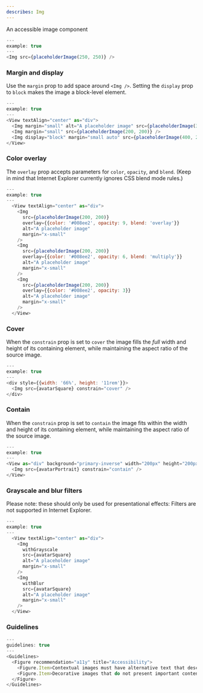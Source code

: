 ```yaml
---
describes: Img
---
```


An accessible image component

```js
---
example: true
---
<Img src={placeholderImage(250, 250)} />
```

### Margin and display

Use the `margin` prop to add space around `<Img />`. Setting the `display` prop to `block` makes
the image a block-level element.

```js
---
example: true
---
<View textAlign="center" as="div">
  <Img margin="small" alt="A placeholder image" src={placeholderImage(300, 200)} />
  <Img margin="small" src={placeholderImage(200, 200)} />
  <Img display="block" margin="small auto" src={placeholderImage(400, 200)} />
</View>
```

### Color overlay

The `overlay` prop accepts parameters for `color`, `opacity`, and `blend`. (Keep
in mind that Internet Explorer currently ignores CSS blend mode rules.)

```js
---
example: true
---
  <View textAlign="center" as="div">
    <Img
      src={placeholderImage(200, 200)}
      overlay={{color: '#008ee2', opacity: 9, blend: 'overlay'}}
      alt="A placeholder image"
      margin="x-small"
    />
    <Img
      src={placeholderImage(200, 200)}
      overlay={{color: '#008ee2', opacity: 6, blend: 'multiply'}}
      alt="A placeholder image"
      margin="x-small"
    />
    <Img
      src={placeholderImage(200, 200)}
      overlay={{color: '#008ee2', opacity: 3}}
      alt="A placeholder image"
      margin="x-small"
    />
  </View>
```

### Cover

When the `constrain` prop is set to `cover` the image fills the *full* width and height of its
containing element, while maintaining the aspect ratio of the source image.

```js
---
example: true
---
<div style={{width: '66%', height: '11rem'}}>
  <Img src={avatarSquare} constrain="cover" />
</div>
```

### Contain

When the `constrain` prop is set to `contain` the image fits within the width and height of its
containing element, while maintaining the aspect ratio of the source image.

```js
---
example: true
---
<View as="div" background="primary-inverse" width="200px" height="200px" textAlign="center">
  <Img src={avatarPortrait} constrain="contain" />
</View>
```

### Grayscale and blur filters

Please note: these should only be used for presentational effects: Filters
are not supported in Internet Explorer.

```js
---
example: true
---
  <View textAlign="center" as="div">
    <Img
      withGrayscale
      src={avatarSquare}
      alt="A placeholder image"
      margin="x-small"
    />
    <Img
      withBlur
      src={avatarSquare}
      alt="A placeholder image"
      margin="x-small"
    />
  </View>
```

### Guidelines

```js
---
guidelines: true
---
<Guidelines>
  <Figure recommendation="a11y" title="Accessibility">
    <Figure.Item>Contextual images must have alternative text that describes the information or function represented by them</Figure.Item>
    <Figure.Item>Decorative images that do not present important content, are used for layout or non-informative purposes, and do not appear within a link do not need to be presented to screen readers.  Decorative and spacer images should have null alternative text (alt="")</Figure.Item>
  </Figure>
</Guidelines>
```
